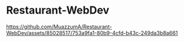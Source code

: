 # Restaurant-WebDev

https://github.com/MuazzumA/Restaurant-WebDev/assets/85028517/753a9fa1-80b9-4cfd-b43c-249da3b8a661

